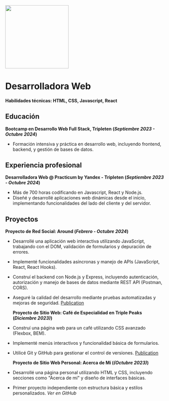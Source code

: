 <img src="/portfolio/img/222-Photoroom.jpg" width="200px" height="200px">

# Desarrolladora Web
#### Habilidades técnicas: HTML, CSS, Javascript, React

## Educación
**Bootcamp en Desarrollo Web Full Stack, Tripleten (_Septiembre 2023 - Octubre 2024_)** 
- Formación intensiva y práctica en desarrollo web, incluyendo frontend, backend, y gestión de bases de datos.

## Experiencia profesional
**Desarrolladora Web @ Practicum by Yandex - Tripleten (_Septiembre 2023 - Octubre 2024_)**
- Más de 700 horas codificando en Javascript, React y Node.js.
- Diseñé y desarrollé aplicaciones web dinámicas desde el inicio, implementando funcionalidades del lado del cliente y del servidor.

## Proyectos
**Proyecto de Red Social: Around (_Febrero - Octubre 2024_)**
- Desarrollé una aplicación web interactiva utilizando JavaScript, trabajando con el DOM, validación de formularios y depuración de errores.
- Implementé funcionalidades asíncronas y manejo de APIs (JavaScript, React, React Hooks).
- Construí el backend con Node.js y Express, incluyendo autenticación, autorización y manejo de bases de datos mediante REST API (Postman, CORS).
- Aseguré la calidad del desarrollo mediante pruebas automatizadas y mejoras de seguridad.
      [Publication](https://github.com/solgagou/web_project_api_full.git) 

  **Proyecto de Sitio Web: Café de Especialidad en Triple Peaks (_Diciembre 2023)_)**
- Construí una página web para un café utilizando CSS avanzado (Flexbox, BEM).
- Implementé menús interactivos y funcionalidad básica de formularios.
- Utilicé Git y GitHub para gestionar el control de versiones.
        [Publication](https://github.com/solgagou/web_project_coffeeshop.git)

   **Proyecto de Sitio Web Personal: Acerca de Mí (_(Octubre 2023)_)**
- Desarrollé una página personal utilizando HTML y CSS, incluyendo secciones como "Acerca de mí" y diseño de interfaces básicas.
- Primer proyecto independiente con estructura básica y estilos personalizados.
        _Ver en GitHub_

